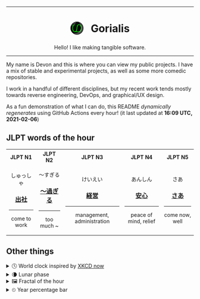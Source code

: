 ***

<h1 align="center">
<sub>
    <img src="readme/resources/avatar.png" height="36">
</sub>
&nbsp;
Gorialis
</h1>
<p align="center">
Hello! I like making tangible software.
</p>

***

My name is Devon and this is where you can view my public projects. I have a mix of stable and experimental projects, as well as some more comedic repositories.

I work in a handful of different disciplines, but my recent work tends mostly towards reverse engineering, DevOps, and graphical/UX design.

As a fun demonstration of what I can do, this README *dynamically regenerates* using GitHub Actions every hour! (it last updated at **16:09 UTC, 2021-02-06**)

<h2>JLPT words of the hour</h2>
<table>
    <tr>
        <th>JLPT N1</th>
        <th>JLPT N2</th>
        <th>JLPT N3</th>
        <th>JLPT N4</th>
        <th>JLPT N5</th>
    </tr>
    <tr>
        <td>
            <p align="center">しゅっしゃ</p>
            <h3 align="center"><b><a href="https://jisho.org/search/%E5%87%BA%E7%A4%BE">出社</a></b></h3>
            <hr>
            <p align="center">come to work</p>
        </td>
        <td>
            <p align="center">～すぎる</p>
            <h3 align="center"><b><a href="https://jisho.org/search/%EF%BD%9E%E9%81%8E%E3%81%8E%E3%82%8B">～過ぎる</a></b></h3>
            <hr>
            <p align="center">too much ~</p>
        </td>
        <td>
            <p align="center">けいえい</p>
            <h3 align="center"><b><a href="https://jisho.org/search/%E7%B5%8C%E5%96%B6">経営</a></b></h3>
            <hr>
            <p align="center">management,<wbr> administration</p>
        </td>
        <td>
            <p align="center">あんしん</p>
            <h3 align="center"><b><a href="https://jisho.org/search/%E5%AE%89%E5%BF%83">安心</a></b></h3>
            <hr>
            <p align="center">peace of mind,<wbr> relief</p>
        </td>
        <td>
            <p align="center">さあ</p>
            <h3 align="center"><b><a href="https://jisho.org/search/%E3%81%95%E3%81%82">さあ</a></b></h3>
            <hr>
            <p align="center">come now,<wbr> well</p>
        </td>
    </tr>
</table>

<h2>Other things</h2>
<details>
<summary>🕓  World clock inspired by <a href="https://xkcd.com/now">XKCD now</a></summary>

> <img src="generated/now.png" width="512">

</details>
<details>
<summary>🌘 Lunar phase</summary>

The moon is approximately 84.89% through its phase (Waning Crescent).

</details>
<details>
<summary>&#x1f5bc; Fractal of the hour</summary>

> <img src="generated/fractal.png" width="512">

</details>
<details>
<summary>&#x23f2; Year percentage bar</summary>
<pre><code>2021 [██▁▁▁▁▁▁▁▁▁▁▁▁▁▁▁▁▁▁] 10.05%</code></pre>
</details>
